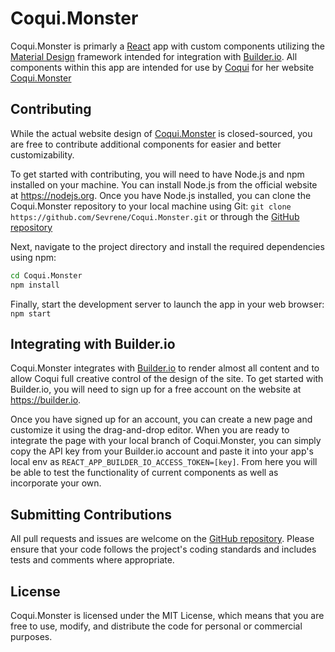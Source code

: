# Coqui.Monster

Coqui.Monster is primarly a [React](https://mui.com/material-ui/getting-started/overview/) app with custom components utilizing the [Material Design](https://mui.com/material-ui/getting-started/overview/) framework intended for integration with [Builder.io](https://builder.io).
All components within this app are intended for use by [Coqui](https://www.twitch.tv/coqui) for her website [Coqui.Monster](https://coqui.monster/)

## Contributing

While the actual website design of [Coqui.Monster](https://coqui.monster/) is closed-sourced,
you are free to contribute additional components for easier and better customizability.

To get started with contributing, you will need to have Node.js and npm installed on your machine.
You can install Node.js from the official website at <https://nodejs.org>.
Once you have Node.js installed, you can clone the Coqui.Monster repository to your local machine using Git: `git clone https://github.com/Sevrene/Coqui.Monster.git`
or through the [GitHub repository](https://github.com/Sevrene/Coqui.Monster)

Next, navigate to the project directory and install the required dependencies using npm:

```cmd
cd Coqui.Monster
npm install
```

Finally, start the development server to launch the app in your web browser:
`npm start`

## Integrating with Builder.io

Coqui.Monster integrates with [Builder.io](https://builder.io) to render almost all content and to allow Coqui full creative control of the design of the site.
To get started with Builder.io, you will need to sign up for a free account on the website at <https://builder.io>.

Once you have signed up for an account, you can create a new page and customize it using the drag-and-drop editor.
When you are ready to integrate the page with your local branch of Coqui.Monster,
you can simply copy the API key from your Builder.io account and paste it into your app's local env as `REACT_APP_BUILDER_IO_ACCESS_TOKEN=[key]`.
From here you will be able to test the functionality of current components as well as incorporate your own.

## Submitting Contributions

All pull requests and issues are welcome on the [GitHub repository](https://github.com/Sevrene/Coqui.Monster). Please ensure that your code follows the project's coding standards and includes tests and comments where appropriate.

## License

Coqui.Monster is licensed under the MIT License, which means that you are free to use, modify, and distribute the code for personal or commercial purposes.
